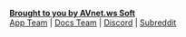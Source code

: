 **[Brought to you by AVnet.ws Soft](https://github.com/AVnetWS)**  
[App Team](https://github.com/orgs/AVnetWS/teams/app-team) | [Docs Team](https://github.com/orgs/AVnetWS/teams/docs-team) | [Discord](https://discord.gg/0yFzSPtXehJmFqOM) | [Subreddit](https://www.reddit.com/r/Hentoid/)